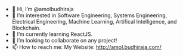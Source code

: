 - 👋  Hi, I’m @amolbudhiraja
- 👀  I’m interested in Software Engineering, Systems Engineering, Electrical Engineering, Machine Learning, Artifical Intelligence, and Blockchain. 
- 🌱  I’m currently learning ReactJS. 
- 💞️  I’m looking to collaborate on any project!
- 📫  How to reach me: My Website: http://amol.budhiraja.com/

<!---
amolbudhiraja/amolbudhiraja is a ✨ special ✨ repository because its `README.md` (this file) appears on your GitHub profile.
You can click the Preview link to take a look at your changes.
--->
